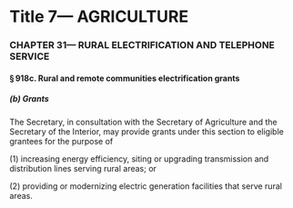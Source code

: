 
# Title 7— AGRICULTURE
### CHAPTER 31— RURAL ELECTRIFICATION AND TELEPHONE SERVICE
#### § 918c. Rural and remote communities electrification grants
##### (b) Grants

The Secretary, in consultation with the Secretary of Agriculture and the Secretary of the Interior, may provide grants under this section to eligible grantees for the purpose of

(1) increasing energy efficiency, siting or upgrading transmission and distribution lines serving rural areas; or

(2) providing or modernizing electric generation facilities that serve rural areas.
